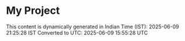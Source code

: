# My Project

This content is dynamically generated in Indian Time (IST): 2025-06-09 21:25:28 IST
Converted to UTC: 2025-06-09 15:55:28 UTC
